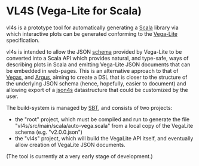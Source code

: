 # VL4S (Vega-Lite for Scala)

vl4s is a prototype tool for automatically generating
a [Scala](https://www.scala-lang.org) library
via which interactive plots can be generated conforming
to the [Vega-Lite](https://vega.github.io/vega-lite) specification.

vl4s is intended to allow the
JSON [schema](https://github.com/vega/schema/tree/master/vega-lite)
provided by Vega-Lite to be converted into a Scala API
which provides natural, and type-safe,
ways of describing plots in Scala and emitting Vega-Lite JSON documents
that can be embedded in web-pages.
This is an alternative approach to that of [Vegas](https://www.vegas-viz.org/),
and [Argus](https://github.com/aishfenton/Argus), aiming to create
a DSL that is closer to the structure of the underlying JSON schema
(hence, hopefully, easier to document) and allowing export
of a [json4s](http://json4s.org) datastructure that could
be customized by the user.

The build-system is managed by [SBT](http://www.scala-sbt.org/),
and consists of two projects:
* the "root" project, which must be compiled and run to generate
  the file "vl4s/src/main/scala/auto-vega.scala"
  from a local copy of the VegaLite schema (e.g. "v2.0.0.json")
* the "vl4s" project, which will build the VegaLite API itself,
  and eventually allow creation of VegaLite JSON documents.

(The tool is currently at a very early stage of development.)
